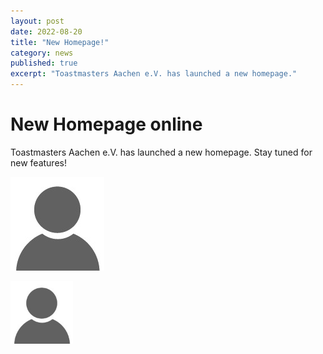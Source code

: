 ```yaml
---
layout: post
date: 2022-08-20
title: "New Homepage!"
category: news
published: true
excerpt: "Toastmasters Aachen e.V. has launched a new homepage."
---
```


# New Homepage online

Toastmasters Aachen e.V. has launched a new homepage. Stay tuned for new features!

![](/assets/images/default-no-profile-pic.jpg)

<img src="/assets/images/default-no-profile-pic.jpg" width="100">
